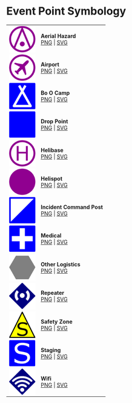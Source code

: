 # Event Point Symbology

|            |                     |
| ---------- | ------------------- | 
| <img src="https://github.com/NAPSG/USR-Symbology/blob/main/Event%20Point/SVGs/USR_EventPoint_OtherIncidentSupport_AerialHazard.svg" align="center" width="70px"/> | **Aerial Hazard** <br> <a href="https://github.com/NAPSG/USR-Symbology/blob/main/Event%20Point/PNGs/USR_EventPoint_OtherIncidentSupport_AerialHazard.png">PNG</a> \| <a href="https://github.com/NAPSG/USR-Symbology/blob/main/Event%20Point/SVGs/USR_EventPoint_OtherIncidentSupport_AerialHazard.svg">SVG</a>|
| <img src="https://github.com/NAPSG/USR-Symbology/blob/main/Event%20Point/SVGs/USR_EventPoint_OtherIncidentSupport_Airport.svg" align="center" width="70px"/> | **Airport** <br> <a href="https://github.com/NAPSG/USR-Symbology/blob/main/Event%20Point/PNGs/USR_EventPoint_OtherIncidentSupport_Airport.png">PNG</a> \| <a href="https://github.com/NAPSG/USR-Symbology/blob/main/Event%20Point/SVGs/USR_EventPoint_OtherIncidentSupport_Airport.svg">SVG</a>|
| <img src="https://github.com/NAPSG/USR-Symbology/blob/main/Event%20Point/SVGs/USR_EventPoint_OtherIncidentSupport_BoOCamp.svg" align="center" width="70px"/> | **Bo O Camp** <br> <a href="https://github.com/NAPSG/USR-Symbology/blob/main/Event%20Point/PNGs/USR_EventPoint_OtherIncidentSupport_BoOCamp.png">PNG</a> \| <a href="https://github.com/NAPSG/USR-Symbology/blob/main/Event%20Point/SVGs/USR_EventPoint_OtherIncidentSupport_BoOCamp.svg">SVG</a>|
| <img src="https://github.com/NAPSG/USR-Symbology/blob/main/Event%20Point/SVGs/USR_EventPoint_OtherIncidentSupport_DropPoint.svg" align="center" width="70px"/> | **Drop Point** <br> <a href="https://github.com/NAPSG/USR-Symbology/blob/main/Event%20Point/PNGs/USR_EventPoint_OtherIncidentSupport_DropPoint.png">PNG</a> \| <a href="https://github.com/NAPSG/USR-Symbology/blob/main/Event%20Point/SVGs/USR_EventPoint_OtherIncidentSupport_DropPoint.svg">SVG</a>|
| <img src="https://github.com/NAPSG/USR-Symbology/blob/main/Event%20Point/SVGs/USR_EventPoint_OtherIncidentSupport_Helibase.svg" align="center" width="70px"/> | **Helibase** <br> <a href="https://github.com/NAPSG/USR-Symbology/blob/main/Event%20Point/PNGs/USR_EventPoint_OtherIncidentSupport_Helibase.png">PNG</a> \| <a href="https://github.com/NAPSG/USR-Symbology/blob/main/Event%20Point/SVGs/USR_EventPoint_OtherIncidentSupport_Helibase.svg">SVG</a>|
| <img src="https://github.com/NAPSG/USR-Symbology/blob/main/Event%20Point/SVGs/USR_EventPoint_OtherIncidentSupport_Helispot.svg" align="center" width="70px"/> | **Helispot** <br> <a href="https://github.com/NAPSG/USR-Symbology/blob/main/Event%20Point/PNGs/USR_EventPoint_OtherIncidentSupport_Helispot.png">PNG</a> \| <a href="https://github.com/NAPSG/USR-Symbology/blob/main/Event%20Point/SVGs/USR_EventPoint_OtherIncidentSupport_Helispot.svg">SVG</a>|
| <img src="https://github.com/NAPSG/USR-Symbology/blob/main/Event%20Point/SVGs/USR_EventPoint_OtherIncidentSupport_IncidentCommandPost.svg" align="center" width="70px"/> | **Incident Command Post** <br> <a href="https://github.com/NAPSG/USR-Symbology/blob/main/Event%20Point/PNGs/USR_EventPoint_OtherIncidentSupport_IncidentCommandPost.png">PNG</a> \| <a href="https://github.com/NAPSG/USR-Symbology/blob/main/Event%20Point/SVGs/USR_EventPoint_OtherIncidentSupport_IncidentCommandPost.svg">SVG</a>|
| <img src="https://github.com/NAPSG/USR-Symbology/blob/main/Event%20Point/SVGs/USR_EventPoint_OtherIncidentSupport_Medical.svg" align="center" width="70px"/> | **Medical** <br> <a href="https://github.com/NAPSG/USR-Symbology/blob/main/Event%20Point/PNGs/USR_EventPoint_OtherIncidentSupport_Medical.png">PNG</a> \| <a href="https://github.com/NAPSG/USR-Symbology/blob/main/Event%20Point/SVGs/USR_EventPoint_OtherIncidentSupport_Medical.svg">SVG</a>|
| <img src="https://github.com/NAPSG/USR-Symbology/blob/main/Event%20Point/SVGs/USR_EventPoint_OtherIncidentSupport_OtherLogistics.svg" align="center" width="70px"/> | **Other Logistics** <br> <a href="https://github.com/NAPSG/USR-Symbology/blob/main/Event%20Point/PNGs/USR_EventPoint_OtherIncidentSupport_OtherLogistics.png">PNG</a> \| <a href="https://github.com/NAPSG/USR-Symbology/blob/main/Event%20Point/SVGs/USR_EventPoint_OtherIncidentSupport_OtherLogistics.svg">SVG</a>|
| <img src="https://github.com/NAPSG/USR-Symbology/blob/main/Event%20Point/SVGs/USR_EventPoint_OtherIncidentSupport_Repeater.svg" align="center" width="70px"/> | **Repeater** <br> <a href="https://github.com/NAPSG/USR-Symbology/blob/main/Event%20Point/PNGs/USR_EventPoint_OtherIncidentSupport_Repeater.png">PNG</a> \| <a href="https://github.com/NAPSG/USR-Symbology/blob/main/Event%20Point/SVGs/USR_EventPoint_OtherIncidentSupport_Repeater.svg">SVG</a>|
| <img src="https://github.com/NAPSG/USR-Symbology/blob/main/Event%20Point/SVGs/USR_EventPoint_OtherIncidentSupport_SafetyZone.svg" align="center" width="70px"/> | **Safety Zone** <br> <a href="https://github.com/NAPSG/USR-Symbology/blob/main/Event%20Point/PNGs/USR_EventPoint_OtherIncidentSupport_SafetyZone.png">PNG</a> \| <a href="https://github.com/NAPSG/USR-Symbology/blob/main/Event%20Point/SVGs/USR_EventPoint_OtherIncidentSupport_SafetyZone.svg">SVG</a>|
| <img src="https://github.com/NAPSG/USR-Symbology/blob/main/Event%20Point/SVGs/USR_EventPoint_OtherIncidentSupport_Staging.svg" align="center" width="70px"/> | **Staging** <br> <a href="https://github.com/NAPSG/USR-Symbology/blob/main/Event%20Point/PNGs/USR_EventPoint_OtherIncidentSupport_Staging.png">PNG</a> \| <a href="https://github.com/NAPSG/USR-Symbology/blob/main/Event%20Point/SVGs/USR_EventPoint_OtherIncidentSupport_Staging.svg">SVG</a>|
| <img src="https://github.com/NAPSG/USR-Symbology/blob/main/Event%20Point/SVGs/USR_EventPoint_OtherIncidentSupport_Wifi.svg" align="center" width="70px"/> | **Wifi** <br> <a href="https://github.com/NAPSG/USR-Symbology/blob/main/Event%20Point/PNGs/USR_EventPoint_OtherIncidentSupport_Wifi.png">PNG</a> \| <a href="https://github.com/NAPSG/USR-Symbology/blob/main/Event%20Point/SVGs/USR_EventPoint_OtherIncidentSupport_Wifi.svg">SVG</a>|

